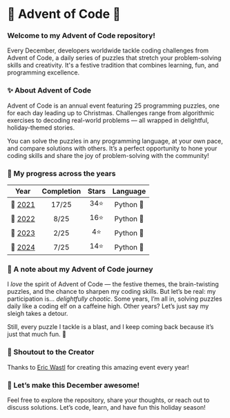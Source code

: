 # 🎄 Advent of Code 🎄

### Welcome to my Advent of Code repository!

Every December, developers worldwide tackle coding challenges from Advent of Code, a daily series of puzzles that stretch your problem-solving skills and creativity. It's a festive tradition that combines learning, fun, and programming excellence.

### ✨ About Advent of Code

Advent of Code is an annual event featuring 25 programming puzzles, one for each day leading up to Christmas. Challenges range from algorithmic exercises to decoding real-world problems — all wrapped in delightful, holiday-themed stories.

You can solve the puzzles in any programming language, at your own pace, and compare solutions with others. It’s a perfect opportunity to hone your coding skills and share the joy of problem-solving with the community!

### 🌟 My progress across the years

|      Year       | Completion | Stars | Language  |
|:---------------:|:----------:|:-----:|:---------:|
| 🎅 [2021](2021) |   17/25    |  34⭐  | Python 🐍 |
| 🎅 [2022](2022) |    8/25    |  16⭐  | Python 🐍 |
| 🎅 [2023](2023) |    2/25    |  4⭐   | Python 🐍 |
| 🎅 [2024](2024) |    7/25    |  14⭐  | Python 🐍 |

### 🌟 A note about my Advent of Code journey

I _love_ the spirit of Advent of Code — the festive themes, the brain-twisting puzzles, and the chance to sharpen my coding skills. But let’s be real: my participation is... _delightfully chaotic_. Some years, I’m all in, solving puzzles daily like a coding elf on a caffeine high. Other years? Let’s just say my sleigh takes a detour.

Still, every puzzle I tackle is a blast, and I keep coming back because it’s just that much fun. 🎄

### 📣 Shoutout to the Creator

Thanks to [Eric Wastl](https://was.tl) for creating this amazing event every year!

### 🌟 Let’s make this December awesome!

Feel free to explore the repository, share your thoughts, or reach out to discuss solutions. Let’s code, learn, and have fun this holiday season!
